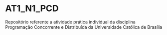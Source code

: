 # AT1_N1_PCD
Repositório referente a atividade prática individual da disciplina Programação Concorrente e Distribuída da Universidade Católica de Brasília
